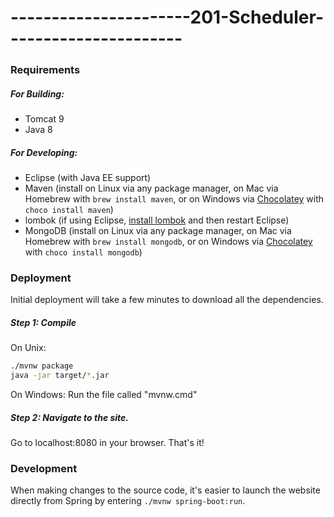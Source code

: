 # ----------------------201-Scheduler----------------------  

### Requirements
##### For Building:
* Tomcat 9
* Java 8

##### For Developing:
* Eclipse (with Java EE support)
* Maven (install on Linux via any package manager, on Mac via Homebrew with `brew install maven`, or on Windows via [Chocolatey](https://chocolatey.org/install) with `choco install maven`)
* lombok (if using Eclipse, [install lombok](https://www.vogella.com/tutorials/Lombok/article.html#lombok-eclipse) and then restart Eclipse)
* MongoDB (install on Linux via any package manager, on Mac via Homebrew with `brew install mongodb`, or on Windows via [Chocolatey](https://chocolatey.org/install) with `choco install mongodb`)

### Deployment
Initial deployment will take a few minutes to download all the dependencies.
##### Step 1: Compile
On Unix:
```bash
./mvnw package
java -jar target/*.jar
```  
On Windows: Run the file called "mvnw.cmd"
##### Step 2: Navigate to the site.
Go to localhost:8080 in your browser. That's it!

### Development
When making changes to the source code, it's easier to launch the website directly from Spring by entering `./mvnw spring-boot:run`.
